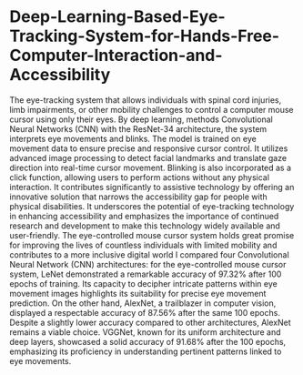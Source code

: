 # Deep-Learning-Based-Eye-Tracking-System-for-Hands-Free-Computer-Interaction-and-Accessibility
The eye-tracking system that allows individuals with spinal cord injuries, limb impairments, or other mobility challenges to control a computer mouse cursor using only their eyes. By deep learning, methods Convolutional Neural Networks (CNN) with the ResNet-34 architecture, the system interprets eye movements and blinks. 
The model is trained on eye movement data to ensure precise and responsive cursor control. It utilizes advanced image processing to detect facial landmarks and translate gaze direction into real-time cursor movement. Blinking is also incorporated as a click function, allowing users to perform actions without any physical interaction.
It contributes significantly to assistive technology by offering an innovative solution that narrows the accessibility gap for people with physical disabilities. It underscores the potential of eye-tracking technology in enhancing accessibility and emphasizes the importance of continued research and development to make this technology widely available and user-friendly. The eye-controlled mouse cursor system holds great promise for improving the lives of countless individuals with limited mobility and contributes to a more inclusive digital world
I compared four Convolutional Neural Network (CNN) architectures: for the eye-controlled mouse cursor system, LeNet demonstrated a remarkable accuracy of 97.32% after 100 epochs of training. Its capacity to decipher intricate patterns within eye movement images highlights its suitability for precise eye movement prediction. On the other hand, AlexNet, a trailblazer in computer vision, displayed a respectable accuracy of 87.56% after the same 100 epochs. Despite a slightly lower accuracy compared to other architectures, AlexNet remains a viable choice. VGGNet, known for its uniform architecture and deep layers, showcased a solid accuracy of 91.68% after the 100 epochs, emphasizing its proficiency in understanding pertinent patterns linked to eye movements. 
